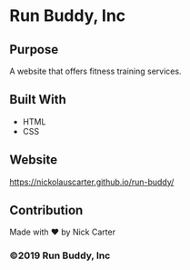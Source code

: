 # Run Buddy, Inc

## Purpose
A website that offers fitness training services. 

## Built With
* HTML
* CSS

## Website
https://nickolauscarter.github.io/run-buddy/

## Contribution
Made with ❤️ by Nick Carter

### ©️2019 Run Buddy, Inc
